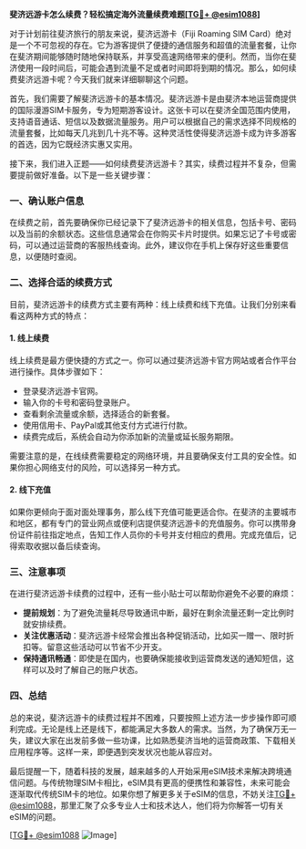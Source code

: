 **斐济远游卡怎么续费？轻松搞定海外流量续费难题[[TG💪+ @esim1088](https://t.me/s/esim1088)]**

对于计划前往斐济旅行的朋友来说，斐济远游卡（Fiji Roaming SIM Card）绝对是一个不可忽视的存在。它为游客提供了便捷的通信服务和超值的流量套餐，让你在斐济期间能够随时随地保持联系，并享受高速网络带来的便利。然而，当你在斐济使用一段时间后，可能会遇到流量不足或者时间即将到期的情况。那么，如何续费斐济远游卡呢？今天我们就来详细聊聊这个问题。

首先，我们需要了解斐济远游卡的基本情况。斐济远游卡是由斐济本地运营商提供的国际漫游SIM卡服务，专为短期游客设计。这张卡可以在斐济全国范围内使用，支持语音通话、短信以及数据流量服务。用户可以根据自己的需求选择不同规格的流量套餐，比如每天几兆到几十兆不等。这种灵活性使得斐济远游卡成为许多游客的首选，因为它既经济实惠又实用。

接下来，我们进入正题——如何续费斐济远游卡？其实，续费过程并不复杂，但需要提前做好准备。以下是一些关键步骤：

### **一、确认账户信息**
在续费之前，首先要确保你已经记录下了斐济远游卡的相关信息，包括卡号、密码以及当前的余额状态。这些信息通常会在你购买卡片时提供。如果忘记了卡号或密码，可以通过运营商的客服热线查询。此外，建议你在手机上保存好这些重要信息，以便随时查阅。

### **二、选择合适的续费方式**
目前，斐济远游卡的续费方式主要有两种：线上续费和线下充值。让我们分别来看看这两种方式的特点：

#### **1. 线上续费**
线上续费是最方便快捷的方式之一。你可以通过斐济远游卡官方网站或者合作平台进行操作。具体步骤如下：
- 登录斐济远游卡官网。
- 输入你的卡号和密码登录账户。
- 查看剩余流量或余额，选择适合的新套餐。
- 使用信用卡、PayPal或其他支付方式进行付款。
- 续费完成后，系统会自动为你添加新的流量或延长服务期限。

需要注意的是，在线续费需要稳定的网络环境，并且要确保支付工具的安全性。如果你担心网络支付的风险，可以选择另一种方式。

#### **2. 线下充值**
如果你更倾向于面对面处理事务，那么线下充值可能更适合你。在斐济的主要城市和地区，都有专门的营业网点或便利店提供斐济远游卡的充值服务。你可以携带身份证件前往指定地点，告知工作人员你的卡号并支付相应的费用。完成充值后，记得索取收据以备后续查询。

### **三、注意事项**
在进行斐济远游卡续费的过程中，还有一些小贴士可以帮助你避免不必要的麻烦：
- **提前规划**：为了避免流量耗尽导致通讯中断，最好在剩余流量还剩一定比例时就安排续费。
- **关注优惠活动**：斐济远游卡经常会推出各种促销活动，比如买一赠一、限时折扣等。留意这些活动可以节省不少开支。
- **保持通讯畅通**：即使是在国内，也要确保能接收到运营商发送的通知短信，这样可以及时了解自己的账户状态。

### **四、总结**
总的来说，斐济远游卡的续费过程并不困难，只要按照上述方法一步步操作即可顺利完成。无论是线上还是线下，都能满足大多数人的需求。当然，为了确保万无一失，建议大家在出发前多做一些功课，比如熟悉斐济当地的运营商政策、下载相关应用程序等。这样一来，即便遇到突发状况也能从容应对。

最后提醒一下，随着科技的发展，越来越多的人开始采用eSIM技术来解决跨境通信问题。与传统物理SIM卡相比，eSIM具有更高的便携性和兼容性，未来可能会逐渐取代传统SIM卡的地位。如果你想了解更多关于eSIM的信息，不妨关注[TG💪+ @esim1088](https://t.me/s/esim1088)，那里汇聚了众多专业人士和技术达人，他们将为你解答一切有关eSIM的问题。

[[TG💪+ @esim1088](https://t.me/s/esim1088) ![Image](https://i.postimg.cc/4NQfJmqS/Snipaste-2025-05-13-00-14-12.png)]